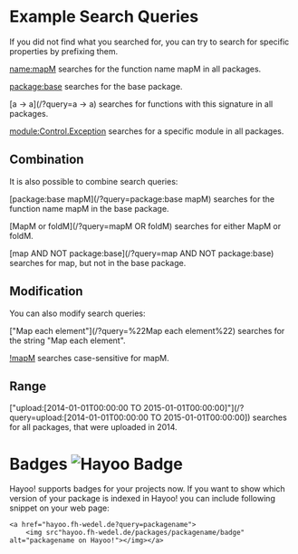Example Search Queries
======================

If you did not find what you searched for, you can try to search for specific properties by prefixing them.

[name:mapM](/?query=name:mapM) searches for the function name mapM in all packages.

[package:base](/?query=package:base) searches for the base package.

[a -> a](/?query=a -> a) searches for functions with this signature in all packages.

[module:Control.Exception](/?query=module:Control.Exception) searches for a specific module in all packages.

Combination
-----------

It is also possible to combine search queries:

[package:base mapM](/?query=package:base mapM) searches for the function name mapM in the base package.

[MapM or foldM](/?query=mapM OR foldM) searches for either MapM or foldM.

[map AND NOT package:base](/?query=map AND NOT package:base) searches for map, but not in the base package.

Modification
------------

You can also modify search queries:

["Map each element"](/?query=%22Map each element%22) searches for the string "Map each element".

[!mapM](/?query=%21mapM) searches case-sensitive for mapM.

<!--[~maMpaybe](/?query=~maMpaybe) is a fuzzy search and will show mapMaybe-->

Range
-----

["upload:[2014-01-01T00:00:00 TO 2015-01-01T00:00:00]"](/?query=upload:[2014-01-01T00:00:00 TO 2015-01-01T00:00:00]) searches for all packages, that were uploaded in 2014.

Badges ![Hayoo Badge](https://hayoo.fh-wedel.de/packages/hunt-searchengine/badge) 
======

Hayoo! supports badges for your projects now. If you want to show which version of your package is indexed 
in Hayoo! you can include following snippet on your web page:

```
<a href="hayoo.fh-wedel.de?query=packagename">
    <img src"hayoo.fh-wedel.de/packages/packagename/badge" alt="packagename on Hayoo!"></img></a>
```
